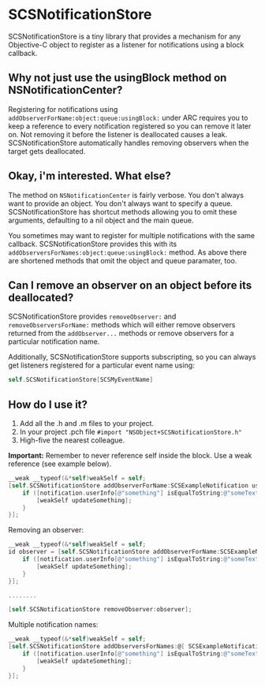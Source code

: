 SCSNotificationStore
====================
SCSNotificationStore is a tiny library that provides a mechanism for any Objective-C object to register as a listener for notifications using a block callback.

Why not just use the usingBlock method on NSNotificationCenter?
------------------------
Registering for notifications using ```addObserverForName:object:queue:usingBlock:``` under ARC requires you to keep a reference to every notification registered so you can remove it later on. Not removing it before the listener is deallocated causes a leak. SCSNotificationStore automatically handles removing observers when the target gets deallocated.

Okay, i'm interested. What else?
------------------------
The method on ```NSNotificationCenter``` is fairly verbose. You don't always want to provide an object. You don't always want to specify a queue. SCSNotificationStore has shortcut methods allowing you to omit these arguments, defaulting to a nil object and the main queue.

You sometimes may want to register for multiple notifications with the same callback. SCSNotificationStore provides this with its ```addObserversForNames:object:queue:usingBlock:``` method. As above there are shortened methods that omit the object and queue paramater, too.

Can I remove an observer on an object before its deallocated?
------------------------
SCSNotificationStore provides ```removeObserver:``` and ```removeObserversForName:``` methods which will either remove observers returned from the ```addObserver...``` methods or remove observers for a particular notification name.

Additionally, SCSNotificationStore supports subscripting, so you can always get listeners registered for a particular event name using: 
```objective-c
self.SCSNotificationStore[SCSMyEventName]
```

How do I use it?
------------------------

1. Add all the .h and .m files to your project.
2. In your project .pch file ```#import "NSObject+SCSNotificationStore.h"```
3. High-five the nearest colleague.

**Important:** Remember to never reference self inside the block. Use a weak reference (see example below). 


```objective-c
__weak __typeof(&*self)weakSelf = self;
[self.SCSNotificationStore addObserverForName:SCSExampleNotification usingBlock:^(NSNotification *notification) {
    if ([notification.userInfo[@"something"] isEqualToString:@"someText"]) {
        [weakSelf updateSomething];
    }
}];
```

Removing an observer:

```objective-c
__weak __typeof(&*self)weakSelf = self;
id observer = [self.SCSNotificationStore addObserverForName:SCSExampleNotification usingBlock:^(NSNotification *notification) {
    if ([notification.userInfo[@"something"] isEqualToString:@"someText"]) {
        [weakSelf updateSomething];
    }
}];

........

[self.SCSNotificationStore removeObserver:observer];
```

Multiple notification names:

```objective-c
__weak __typeof(&*self)weakSelf = self;
[self.SCSNotificationStore addObserversForNames:@[ SCSExampleNotification, SCSAnotherExampleNotification ] usingBlock:^(NSNotification *notification) {
    if ([notification.userInfo[@"something"] isEqualToString:@"someText"]) {
        [weakSelf updateSomething];
    }
}];
```